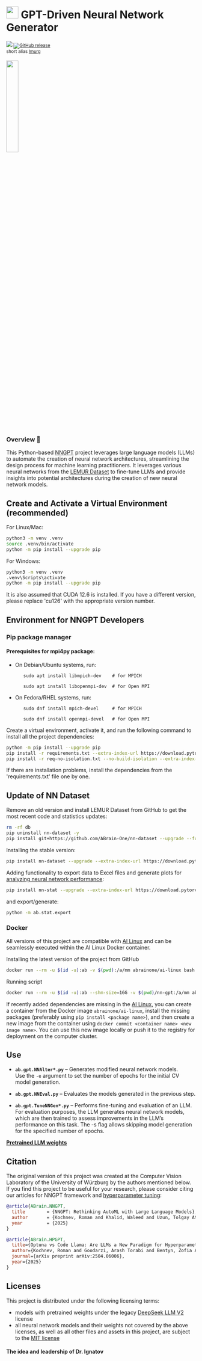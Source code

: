 # <img src='https://abrain.one/img/lemur-nn-icon-64x64.png' width='32px'/> GPT-Driven Neural Network Generator

<sub><a href='https://pypi.python.org/pypi/nn-gpt'><img src='https://img.shields.io/pypi/v/nn-gpt.svg'/></a> <a href="https://pepy.tech/project/nn-gpt"><img alt="GitHub release" src="https://static.pepy.tech/badge/nn-gpt"></a><br/>
short alias  <a href='https://pypi.python.org/pypi/lmurg'>lmurg</a> 
</sub> 
<br/><br/>
<img src='https://abrain.one/img/lemur-nn-gen-whit.jpg' width='25%'/>
<h3>Overview 📖</h3>

This Python-based <a href='https://github.com/ABrain-One/nn-gpt'>NNGPT</a> project leverages large language models (LLMs) to automate the creation of neural network architectures, streamlining the design process for machine learning practitioners. It leverages various neural networks from the <a href="https://github.com/ABrain-One/nn-dataset">LEMUR Dataset</a> to fine-tune LLMs and provide insights into potential architectures during the creation of new neural network models.

## Create and Activate a Virtual Environment (recommended)
For Linux/Mac:
   ```bash
   python3 -m venv .venv
   source .venv/bin/activate
   python -m pip install --upgrade pip
   ```
For Windows:
   ```bash
   python3 -m venv .venv
   .venv\Scripts\activate
   python -m pip install --upgrade pip
   ```

It is also assumed that CUDA 12.6 is installed. If you have a different version, please replace 'cu126' with the appropriate version number.

## Environment for NNGPT Developers
### Pip package manager

#### Prerequisites for mpi4py package:
* On Debian/Ubuntu systems, run:
  
         sudo apt install libmpich-dev    # for MPICH
  
         sudo apt install libopenmpi-dev  # for Open MPI

* On Fedora/RHEL systems, run:
  
         sudo dnf install mpich-devel     # for MPICH
  
         sudo dnf install openmpi-devel   # for Open MPI
  
Create a virtual environment, activate it, and run the following command to install all the project dependencies:
```bash
python -m pip install --upgrade pip
pip install -r requirements.txt --extra-index-url https://download.pytorch.org/whl/cu126
pip install -r req-no-isolation.txt --no-build-isolation --extra-index-url https://download.pytorch.org/whl/cu126
```

If there are installation problems, install the dependencies from the 'requirements.txt' file one by one.

## Update of NN Dataset
Remove an old version and install LEMUR Dataset from GitHub to get the most recent code and statistics updates:
```bash
rm -rf db
pip uninstall nn-dataset -y
pip install git+https://github.com/ABrain-One/nn-dataset --upgrade --force --extra-index-url https://download.pytorch.org/whl/cu126
```
Installing the stable version:
```bash
pip install nn-dataset --upgrade --extra-index-url https://download.pytorch.org/whl/cu126
```
Adding functionality to export data to Excel files and generate plots for <a href='https://github.com/ABrain-One/nn-stat'>analyzing neural network performance</a>:
```bash
pip install nn-stat --upgrade --extra-index-url https://download.pytorch.org/whl/cu126
```
and export/generate:
```bash
python -m ab.stat.export
```

### Docker
All versions of this project are compatible with <a href='https://hub.docker.com/r/abrainone/ai-linux' target='_blank'>AI Linux</a> and can be seamlessly executed within the AI Linux Docker container.

Installing the latest version of the project from GitHub
```bash
docker run --rm -u $(id -u):ab -v $(pwd):/a/mm abrainone/ai-linux bash -c "[ -d nn-gpt ] && git -C nn-gpt pull || git -c advice.detachedHead=false clone --depth 1 https://github.com/ABrain-One/nn-gpt"
```

Running script
```bash
docker run --rm -u $(id -u):ab --shm-size=16G -v $(pwd)/nn-gpt:/a/mm abrainone/ai-linux bash -c "python -m ab.gpt.TuneNNGen_8B"
```

If recently added dependencies are missing in the <a href='https://hub.docker.com/r/abrainone/ai-linux' target='_blank'>AI Linux</a>, you can create a container from the Docker image ```abrainone/ai-linux```, install the missing packages (preferably using ```pip install <package name>```), and then create a new image from the container using ```docker commit <container name> <new image name>```. You can use this new image locally or push it to the registry for deployment on the computer cluster.

## Use

- **`ab.gpt.NNAlter*.py`** – Generates modified neural network models.  
  Use the `-e` argument to set the number of epochs for the initial CV model generation.

- **`ab.gpt.NNEval.py`** – Evaluates the models generated in the previous step.

- **`ab.gpt.TuneNNGen*.py`** – Performs fine-tuning and evaluation of an LLM. For evaluation purposes, the LLM generates neural network models, which are then trained to assess improvements in the LLM’s performance on this task. The -s flag allows skipping model generation for the specified number of epochs.

<a href='https://huggingface.co/ABrain'><strong>Pretrained LLM weights</strong></a>

## Citation

The original version of this project was created at the Computer Vision Laboratory of the University of Würzburg by the authors mentioned below. If you find this project to be useful for your research, please consider citing our articles for NNGPT framework and <a target='_blank' href='https://arxiv.org/pdf/2504.06006'>hyperparameter tuning</a>:
```bibtex
@article{ABrain.NNGPT,
  title        = {NNGPT: Rethinking AutoML with Large Language Models},
  author       = {Kochnev, Roman and Khalid, Waleed and Uzun, Tolgay Atinc and Zhang, Xi and Dhameliya, Yashkumar Sanjaybhai and Qin, Furui and Ignatov, Dmitry and Timofte, Radu},
  year         = {2025}
}

@article{ABrain.HPGPT,
  title={Optuna vs Code Llama: Are LLMs a New Paradigm for Hyperparameter Tuning?},
  author={Kochnev, Roman and Goodarzi, Arash Torabi and Bentyn, Zofia Antonina and Ignatov, Dmitry and Timofte, Radu},
  journal={arXiv preprint arXiv:2504.06006},
  year={2025}
}
```
## Licenses

This project is distributed under the following licensing terms:
<ul><li>models with pretrained weights under the legacy <a href="https://github.com/ABrain-One/nn-dataset/blob/main/Doc/Licenses/LICENSE-DEEPSEEK-LLM-V2">DeepSeek LLM V2</a> license</li>
<li> all neural network models and their weights not covered by the above licenses, as well as all other files and assets in this project, are subject to the <a href="LICENSE">MIT license</a></li> 
</ul>

#### The idea and leadership of Dr. Ignatov
